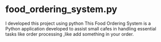 # food_ordering_system.py
I developed this project using python This Food Ordering System is a Python application developed to assist small cafes in handling essential tasks like order processing ,like add something in your order.
